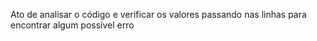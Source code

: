 Ato de analisar o código e verificar os valores passando nas linhas para encontrar algum possível erro